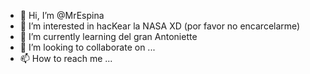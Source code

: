 - 👋 Hi, I’m @MrEspina
- 👀 I’m interested in hacKear la NASA XD (por favor  no encarcelarme)
- 🌱 I’m currently learning del gran Antoniette
- 💞️ I’m looking to collaborate on ...
- 📫 How to reach me ...

<!---
MrEspina/MrEspina is a ✨ special ✨ repository because its `README.md` (this file) appears on your GitHub profile.
You can click the Preview link to take a look at your changes.
--->
